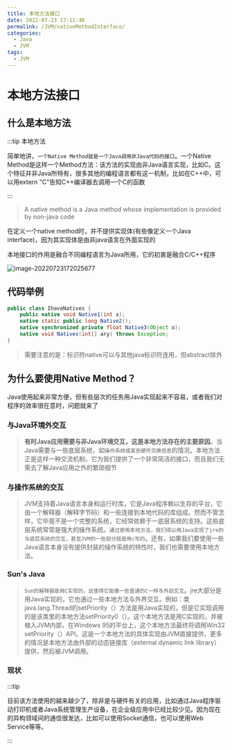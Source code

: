 ```yaml
---
title: 本地方法接口
date: 2022-07-23 17:11:46
permalink: /JVM/nativeMethodInterface/
categories:
  - Java
  - JVM
tags:
  - JVM
---
```


# 本地方法接口

## 什么是本地方法

:::tip 本地方法

简单地讲，`一个Native Method就是一个Java调用非Java代码的接口`。一个Native Method是这样一个Method方法：该方法的实现由非Java语言实现，比如C。这个特征并非Java所特有，很多其他的编程语言都有这一机制，比如在C++中，可以用extern "C"告知C++编译器去调用一个C的函数

:::

> A native method is a Java method whose implementation is provided by non-java code

在定义一个native method时，并不提供实现体(有些像定义一个Java interface)，因为其实现体是由非java语言在外面实现的



本地接口的作用是融合不同编程语言为Java所用，它的初衷是融合C/C++程序



![image-20220723172025677](https://images.zaiolos.top/images/image-20220723172025677.png)

## 代码举例

```java
public class IhaveNatives {
    public native void Native1(int x);
    native static public long Native2();
    native synchronized private float Native3(Object o);
    native void Natives(int[] ary) throws Exception;
}
```

> 需要注意的是：标识符native可以与其他java标识符连用，但abstract除外



## 为什么要使用Native Method？

Java使用起来非常方便，但有些层次的任务用Java实现起来不容易，或者我们对程序的效率很在意时，问题就来了



### 与Java环境外交互

> **有时Java应用需要与非Java环境交互，这是本地方法存在的主要原因**。当Java需要与一些底层系统，如`操作系统或某些硬件交换信息`的情况。本地方法正是这样一种交流机制，它为我们提供了一个非常简洁的接口，而且我们无需去了解Java应用之外的繁琐细节



### 与操作系统的交互

> JVM支持着Java语言本身和运行时库，它是Java程序赖以生存的平台，它由一个解释器（解释字节码）和一些连接到本地代码的库组成。然而不管怎样，它毕竟不是一个完整的系统，它经常依赖于一底层系统的支持。这些底层系统常常是强大的操作系统。`通过使用本地方法，我们得以用Java实现了jre的与底层系统的交互，甚至JVM的一些部分就是用c写的`。还有，如果我们要使用一些Java语言本身没有提供封装的操作系统的特性时，我们也需要使用本地方法。



### Sun's Java

> `Sun的解释器是用C实现的，这使得它能像一些普通的C一样与外部交互`。jre大部分是用Java实现的，它也通过一些本地方法与外界交互。例如：类java.lang.Thread的setPriority（）方法是用Java实现的，但是它实现调用的是该类里的本地方法setPriority0（）。这个本地方法是用C实现的，并被植入JVM内部，在Windows 95的平台上，这个本地方法最终将调用Win32 setPriority（）API。这是一个本地方法的具体实现由JVM直接提供，更多的情况是本地方法由外部的动态链接库（external dynamic link library）提供，然后被JVM调用。



### 现状

:::tip

目前该方法使用的越来越少了，除非是与硬件有关的应用，比如通过Java程序驱动打印机或者Java系统管理生产设备，在企业级应用中已经比较少见。因为现在的异构领域间的通信很发达，比如可以使用Socket通信，也可以使用Web Service等等。

:::
